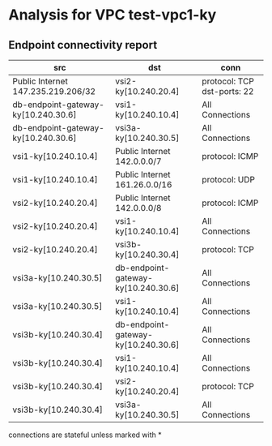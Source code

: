 # Analysis for VPC test-vpc1-ky
## Endpoint connectivity report
| src | dst | conn |
|-----|-----|------|
| Public Internet 147.235.219.206/32 | vsi2-ky[10.240.20.4] | protocol: TCP dst-ports: 22 |
| db-endpoint-gateway-ky[10.240.30.6] | vsi1-ky[10.240.10.4] | All Connections |
| db-endpoint-gateway-ky[10.240.30.6] | vsi3a-ky[10.240.30.5] | All Connections |
| vsi1-ky[10.240.10.4] | Public Internet 142.0.0.0/7 | protocol: ICMP |
| vsi1-ky[10.240.10.4] | Public Internet 161.26.0.0/16 | protocol: UDP |
| vsi2-ky[10.240.20.4] | Public Internet 142.0.0.0/8 | protocol: ICMP |
| vsi2-ky[10.240.20.4] | vsi1-ky[10.240.10.4] | All Connections |
| vsi2-ky[10.240.20.4] | vsi3b-ky[10.240.30.4] | protocol: TCP |
| vsi3a-ky[10.240.30.5] | db-endpoint-gateway-ky[10.240.30.6] | All Connections |
| vsi3a-ky[10.240.30.5] | vsi1-ky[10.240.10.4] | All Connections |
| vsi3b-ky[10.240.30.4] | db-endpoint-gateway-ky[10.240.30.6] | All Connections |
| vsi3b-ky[10.240.30.4] | vsi1-ky[10.240.10.4] | All Connections |
| vsi3b-ky[10.240.30.4] | vsi2-ky[10.240.20.4] | protocol: TCP |
| vsi3b-ky[10.240.30.4] | vsi3a-ky[10.240.30.5] | All Connections |

connections are stateful unless marked with *
